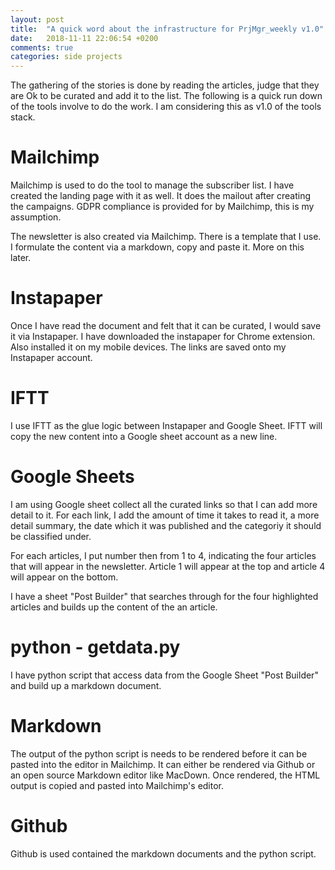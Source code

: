 ```yaml
---
layout: post
title:  "A quick word about the infrastructure for PrjMgr_weekly v1.0"
date:   2018-11-11 22:06:54 +0200
comments: true
categories: side projects 
---
```


The gathering of the stories is done by reading the articles, judge that they are Ok to be curated and add it to the list. The following is a quick run down of the tools involve to do the work. I am considering this as v1.0 of the tools stack.

# Mailchimp

Mailchimp is used to do the tool to manage the subscriber list. I have created the landing page with it as well. It does the mailout after creating the campaigns. GDPR compliance is provided for by Mailchimp, this is my assumption.

The newsletter is also created via Mailchimp. There is a template that I use. I formulate the content via a markdown, copy and paste it. More on this later.

# Instapaper

Once I have read the document and felt that it can be curated, I would save it via Instapaper. I have downloaded the instapaper for Chrome extension. Also installed it on my mobile devices. The links are saved onto my Instapaper account.

# IFTT

I use IFTT as the glue logic between Instapaper and Google Sheet. IFTT will copy the new content into a Google sheet account as a new line.

# Google Sheets

I am using Google sheet collect all the curated links so that I can add more detail to it. For each link, I add the amount of time it takes to read it, a more detail summary, the date which it was published and the categoriy it should be classified under.

For each articles, I put number then from 1 to 4, indicating the four articles that will appear in the newsletter. Article 1 will appear at the top  and article 4 will appear on the bottom.

I have a sheet "Post Builder" that searches through for the four highlighted articles and builds up the content of the an article.

# python - getdata.py

I have python script that access data from the Google Sheet "Post Builder" and build up a markdown document.

# Markdown

The output of the python script is needs to be rendered before it can be pasted into the editor in Mailchimp. It can either be rendered via Github or an open source Markdown editor like MacDown. Once rendered, the HTML output is copied and pasted into Mailchimp's editor.

# Github

Github is used contained the markdown documents and the python script.


